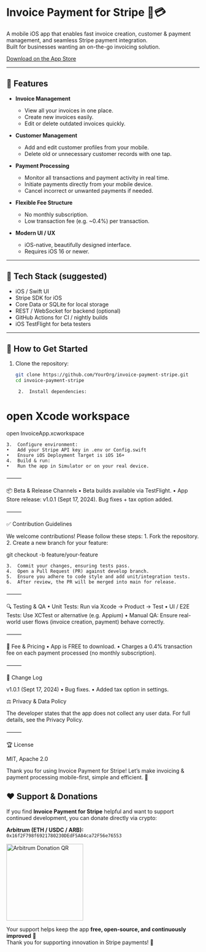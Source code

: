 # Invoice Payment for Stripe 📄💳

A mobile iOS app that enables fast invoice creation, customer & payment management, and seamless Stripe payment integration.  
Built for businesses wanting an on-the-go invoicing solution.

[Download on the App Store](https://apps.apple.com/vn/app/invoice-payment-for-stripe/id6529535393?l=vi)

---

## 🚀 Features

- **Invoice Management**  
  - View all your invoices in one place.  
  - Create new invoices easily.  
  - Edit or delete outdated invoices quickly.  

- **Customer Management**  
  - Add and edit customer profiles from your mobile.  
  - Delete old or unnecessary customer records with one tap.  

- **Payment Processing**  
  - Monitor all transactions and payment activity in real time.  
  - Initiate payments directly from your mobile device.  
  - Cancel incorrect or unwanted payments if needed.  

- **Flexible Fee Structure**  
  - No monthly subscription.  
  - Low transaction fee (e.g. ~0.4%) per transaction.

- **Modern UI / UX**  
  - iOS-native, beautifully designed interface.  
  - Requires iOS 16 or newer.

---

## 🧰 Tech Stack (suggested)

- iOS / Swift UI  
- Stripe SDK for iOS  
- Core Data or SQLite for local storage  
- REST / WebSocket for backend (optional)  
- GitHub Actions for CI / nightly builds  
- iOS TestFlight for beta testers

---

## 🧩 How to Get Started

1. Clone the repository:
   ```bash
   git clone https://github.com/YourOrg/invoice-payment-stripe.git
   cd invoice-payment-stripe

	2.	Install dependencies:

# open Xcode workspace
open InvoiceApp.xcworkspace


	3.	Configure environment:
	•	Add your Stripe API key in .env or Config.swift
	•	Ensure iOS Deployment Target is iOS 16+
	4.	Build & run:
	•	Run the app in Simulator or on your real device.

⸻

📦 Beta & Release Channels
	•	Beta builds available via TestFlight.
	•	App Store release: v1.0.1 (Sept 17, 2024). Bug fixes + tax option added.

⸻

✅ Contribution Guidelines

We welcome contributions!
Please follow these steps:
	1.	Fork the repository.
	2.	Create a new branch for your feature:

git checkout -b feature/your-feature


	3.	Commit your changes, ensuring tests pass.
	4.	Open a Pull Request (PR) against develop branch.
	5.	Ensure you adhere to code style and add unit/integration tests.
	6.	After review, the PR will be merged into main for release.

⸻

🔍 Testing & QA
	•	Unit Tests: Run via Xcode → Product → Test
	•	UI / E2E Tests: Use XCTest or alternative (e.g. Appium)
	•	Manual QA: Ensure real-world user flows (invoice creation, payment) behave correctly.

⸻

🧮 Fee & Pricing
	•	App is FREE to download.
	•	Charges a 0.4% transaction fee on each payment processed (no monthly subscription).

⸻

📝 Change Log

v1.0.1 (Sept 17, 2024)
	•	Bug fixes.
	•	Added tax option in settings.

⚖️ Privacy & Data Policy

The developer states that the app does not collect any user data. For full details, see the Privacy Policy.

⸻

🏆 License

MIT, Apache 2.0

Thank you for using Invoice Payment for Stripe!
Let’s make invoicing & payment processing mobile-first, simple and efficient. 🙌

## ❤️ Support & Donations

If you find **Invoice Payment for Stripe** helpful and want to support continued development, you can donate directly via crypto:

**Arbitrum (ETH / USDC / ARB):**  
`0x16f2F798f6921780230DEdF5A84ca72F56e76553`

<img src="https://api.qrserver.com/v1/create-qr-code/?data=0x16f2F798f6921780230DEdF5A84ca72F56e76553&size=200x200" alt="Arbitrum Donation QR" width="200"/>

Your support helps keep the app **free, open-source, and continuously improved** 💪  
Thank you for supporting innovation in Stripe payments! 🙏
